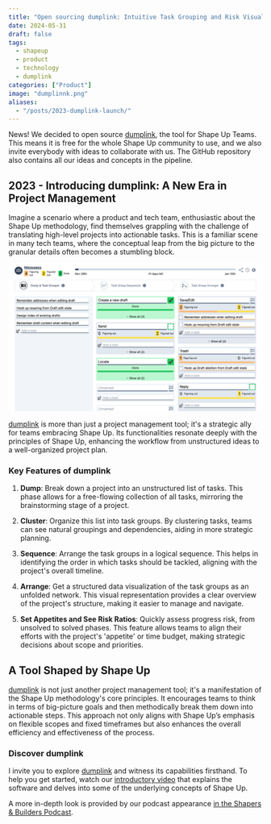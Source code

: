 ```yaml
---
title: "Open sourcing dumplink: Intuitive Task Grouping and Risk Visualization"
date: 2024-05-31
draft: false
tags:
  - shapeup
  - product
  - technology
  - dumplink
categories: ["Product"]
image: "dumplinnk.png"
aliases:
  - "/posts/2023-dumplink-launch/"
---
```


News! We decided to open source [dumplink](https://github.com/klausbreyer/dump.link), the tool for Shape Up Teams. This means it is free for the whole Shape Up community to use, and we also invite everybody with ideas to collaborate with us. The GitHub repository also contains all our ideas and concepts in the pipeline.

## 2023 - Introducing dumplink: A New Era in Project Management

Imagine a scenario where a product and tech team, enthusiastic about the Shape Up methodology, find themselves grappling with the challenge of translating high-level projects into actionable tasks. This is a familiar scene in many tech teams, where the conceptual leap from the big picture to the granular details often becomes a stumbling block.

![dumplink](dumplink.png)

[dumplink](https://github.com/klausbreyer/dump.link) is more than just a project management tool; it's a strategic ally for teams embracing Shape Up. Its functionalities resonate deeply with the principles of Shape Up, enhancing the workflow from unstructured ideas to a well-organized project plan.

### Key Features of dumplink

1. **Dump**: Break down a project into an unstructured list of tasks. This phase allows for a free-flowing collection of all tasks, mirroring the brainstorming stage of a project.

2. **Cluster**: Organize this list into task groups. By clustering tasks, teams can see natural groupings and dependencies, aiding in more strategic planning.

3. **Sequence**: Arrange the task groups in a logical sequence. This helps in identifying the order in which tasks should be tackled, aligning with the project's overall timeline.

4. **Arrange**: Get a structured data visualization of the task groups as an unfolded network. This visual representation provides a clear overview of the project's structure, making it easier to manage and navigate.

5. **Set Appetites and See Risk Ratios**: Quickly assess progress risk, from unsolved to solved phases. This feature allows teams to align their efforts with the project's 'appetite' or time budget, making strategic decisions about scope and priorities.

## A Tool Shaped by Shape Up

[dumplink](https://github.com/klausbreyer/dump.link) is not just another project management tool; it's a manifestation of the Shape Up methodology's core principles. It encourages teams to think in terms of big-picture goals and then methodically break them down into actionable steps. This approach not only aligns with Shape Up’s emphasis on flexible scopes and fixed timeframes but also enhances the overall efficiency and effectiveness of the process.

### Discover dumplink

I invite you to explore [dumplink](https://github.com/klausbreyer/dump.link) and witness its capabilities firsthand. To help you get started, watch our [introductory video](https://youtu.be/CSEhIJ7safA) that explains the software and delves into some of the underlying concepts of Shape Up.

A more in-depth look is provided by our podcast appearance [in the Shapers & Builders Podcast](https://shapersbuilders.transistor.fm/episodes/building-tools-for-shape-up-klaus-breyer-matt-lane-co-founders-of-dumplink).
